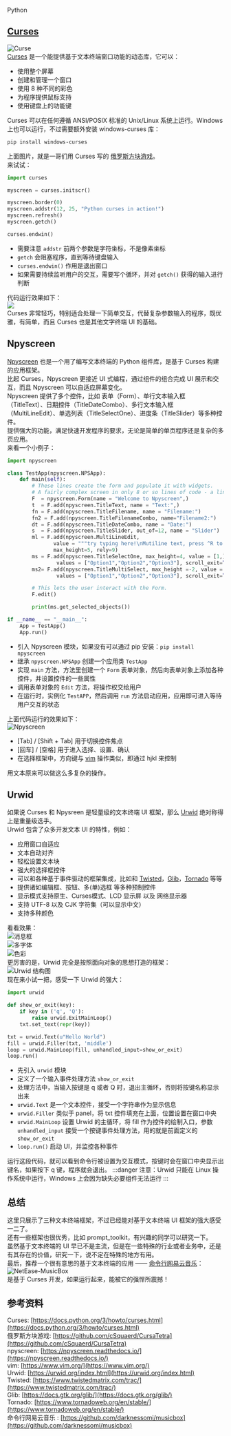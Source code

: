 Python
<a name="bPiNP"></a>
## [Curses](https://docs.python.org/3/howto/curses.html)
![Curse](./img/1643243522974-697a1d02-5dc0-4a40-9369-66920ba4c44a.webp "Curse")<br />[Curses](https://docs.python.org/3/howto/curses.html) 是一个能提供基于文本终端窗口功能的动态库，它可以：

- 使用整个屏幕
- 创建和管理一个窗口
- 使用 8 种不同的彩色
- 为程序提供鼠标支持
- 使用键盘上的功能键

Curses 可以在任何遵循 ANSI/POSIX 标准的 Unix/Linux 系统上运行。Windows 上也可以运行，不过需要额外安装 windows-curses 库：
```bash
pip install windows-curses
```
上面图片，就是一哥们用 Curses 写的 [俄罗斯方块游戏](https://github.com/cSquaerd/CursaTetra)。<br />来试试：
```python
import curses

myscreen = curses.initscr()

myscreen.border(0)
myscreen.addstr(12, 25, "Python curses in action!")
myscreen.refresh()
myscreen.getch()

curses.endwin()
```

- 需要注意 `addstr` 前两个参数是字符坐标，不是像素坐标
- `getch` 会阻塞程序，直到等待键盘输入
- `curses.endwin()` 作用是退出窗口
- 如果需要持续监听用户的交互，需要写个循环，并对 `getch()` 获得的输入进行判断

代码运行效果如下：<br />![](./img/1643243522596-7c02b757-c529-4ca2-8b4d-ec7bcb87845e.webp)<br />Curses 非常轻巧，特别适合处理一下简单交互，代替复杂参数输入的程序，既优雅，有简单，而且 Curses 也是其他文字终端 UI 的基础。
<a name="UF2j7"></a>
## Npyscreen
[Npyscreen](https://npyscreen.readthedocs.io/) 也是一个用了编写文本终端的 Python 组件库，是基于 Curses 构建的应用框架。<br />比起 Curses，Npyscreen 更接近 UI 式编程，通过组件的组合完成 UI 展示和交互，而且 Npyscreen 可以自适应屏幕变化。<br />Npyscreen 提供了多个控件，比如 表单（Form）、单行文本输入框（TitleText）、日期控件（TitleDateCombo）、多行文本输入框（MultiLineEdit）、单选列表（TitleSelectOne）、进度条（TitleSlider）等多种控件。<br />提供强大的功能，满足快速开发程序的要求，无论是简单的单页程序还是复杂的多页应用。<br />来看一个小例子：
```python
import npyscreen

class TestApp(npyscreen.NPSApp):
    def main(self):
        # These lines create the form and populate it with widgets.
        # A fairly complex screen in only 8 or so lines of code - a line for each control.
        F  = npyscreen.Form(name = "Welcome to Npyscreen",)
        t  = F.add(npyscreen.TitleText, name = "Text:",)
        fn = F.add(npyscreen.TitleFilename, name = "Filename:")
        fn2 = F.add(npyscreen.TitleFilenameCombo, name="Filename2:")
        dt = F.add(npyscreen.TitleDateCombo, name = "Date:")
        s  = F.add(npyscreen.TitleSlider, out_of=12, name = "Slider")
        ml = F.add(npyscreen.MultiLineEdit,
               value = """try typing here!\nMutiline text, press ^R to reformat.\n""",
               max_height=5, rely=9)
        ms = F.add(npyscreen.TitleSelectOne, max_height=4, value = [1,], name="Pick One",
                values = ["Option1","Option2","Option3"], scroll_exit=True)
        ms2= F.add(npyscreen.TitleMultiSelect, max_height =-2, value = [1,], name="Pick Several",
                values = ["Option1","Option2","Option3"], scroll_exit=True)

        # This lets the user interact with the Form.
        F.edit()

        print(ms.get_selected_objects())

if __name__ == "__main__":
    App = TestApp()
    App.run()
```

- 引入 Npyscreen 模块，如果没有可以通过 pip 安装：`pip install npyscreen`
- 继承 `npyscreen.NPSApp` 创建一个应用类 `TestApp`
- 实现 `main` 方法，方法里创建一个 `Form` 表单对象，然后向表单对象上添加各种控件，并设置控件的一些属性
- 调用表单对象的 `Edit` 方法，将操作权交给用户
- 在运行时，实例化 `TestAPP`，然后调用 `run` 方法启动应用，应用即可进入等待用户交互的状态

上面代码运行的效果如下：<br />![Npyscreen](./img/1643243522943-8686c96f-0bf1-4aac-abf6-7a0537f5c056.webp "Npyscreen")

- [Tab] / [Shift + Tab] 用于切换控件焦点
- [回车] / [空格] 用于进入选择、设置、确认
- 在选择框架中，方向键与 [vim](https://www.vim.org/) 操作类似，即通过 hjkl 来控制

用文本原来可以做这么多复杂的操作。
<a name="hieLk"></a>
## Urwid
如果说 Curses 和 Npysreen 是轻量级的文本终端 UI 框架，那么 [Urwid](https://urwid.org/index.html) 绝对称得上是重量级选手。<br />Urwid 包含了众多开发文本 UI 的特性，例如：

- 应用窗口自适应
- 文本自动对齐
- 轻松设置文本块
- 强大的选择框控件
- 可以和各种基于事件驱动的框架集成，比如和 [Twisted](https://www.twistedmatrix.com/trac/)，[Glib](https://docs.gtk.org/glib/)，[Tornado](https://www.tornadoweb.org/en/stable/) 等等
- 提供诸如编辑框、按钮、多(单)选框 等多种预制控件
- 显示模式支持原生、Curses模式、LCD 显示屏 以及 网络显示器
- 支持 UTF-8 以及 CJK 字符集（可以显示中文）
- 支持多种颜色

看看效果：<br />![消息框](./img/1643243522509-24804050-f438-46a9-8650-b1d043d9fda3.webp "消息框")<br />![多字体](./img/1643243522528-494c493f-5999-43a6-af76-d482aa21d6a9.webp "多字体")<br />![色彩](./img/1643243523319-b5e2fdc4-8df2-40f5-b5e2-8f7d1b4a9d62.webp "色彩")<br />更厉害的是，Urwid 完全是按照面向对象的思想打造的框架：<br />![Urwid 结构图](./img/1643243523310-e56e3e31-e1a2-4c15-a137-183394026515.webp "Urwid 结构图")<br />现在来小试一把，感受一下 Urwid 的强大：
```python
import urwid

def show_or_exit(key):
    if key in ('q', 'Q'):
        raise urwid.ExitMainLoop()
    txt.set_text(repr(key))

txt = urwid.Text(u"Hello World")
fill = urwid.Filler(txt, 'middle')
loop = urwid.MainLoop(fill, unhandled_input=show_or_exit)
loop.run()
```

- 先引入 `urwid` 模块
- 定义了一个输入事件处理方法 `show_or_exit`
- 处理方法中，当输入按键是 q 或者 Q 时，退出主循环，否则将按键名称显示出来
- `urwid.Text` 是一个文本控件，接受一个字符串作为显示信息
- `urwid.Filler` 类似于 panel，将 txt 控件填充在上面，位置设置在窗口中央
- `urwid.MainLoop` 设置 Urwid 的主循环，将 fill 作为控件的绘制入口，参数 `unhandled_input` 接受一个按键事件处理方法，用的就是前面定义的 `show_or_exit`
- `loop.run()` 启动 UI，并监控各种事件

运行这段代码，就可以看到命令行被设置为交互模式，按键时会在窗口中央显示出键名，如果按下 q 键，程序就会退出。
:::danger
注意：Urwid 只能在 Linux 操作系统中运行，Windows 上会因为缺失必要组件无法运行
:::
<a name="zZGkv"></a>
## 总结
这里只展示了三种文本终端框架，不过已经能对基于文本终端 UI 框架的强大感受一二了。<br />还有一些框架也很优秀，比如 prompt_toolkit，有兴趣的同学可以研究一下。<br />虽然基于文本终端的 UI 早已不是主流，但是在一些特殊的行业或者业务中，还是有其存在的价值，研究一下，说不定在特殊的地方有用。<br />最后，推荐一个很有意思的基于文本终端的应用 —— [命令行网易云音乐](https://github.com/darknessomi/musicbox)：<br />![NetEase-MusicBox](./img/1643243523667-5af3fe59-df70-40f8-a6f8-17c547b2385a.gif "NetEase-MusicBox")<br />是基于 Curses 开发，如果运行起来，能被它的强悍所震撼！
<a name="c3U9p"></a>
## 参考资料
Curses: [https://docs.python.org/3/howto/curses.html](https://docs.python.org/3/howto/curses.html)<br />俄罗斯方块游戏: [https://github.com/cSquaerd/CursaTetra](https://github.com/cSquaerd/CursaTetra)<br />npyscreen: [https://npyscreen.readthedocs.io/](https://npyscreen.readthedocs.io/)<br />vim: [https://www.vim.org/](https://www.vim.org/)<br />Urwid: [https://urwid.org/index.html](https://urwid.org/index.html)<br />Twisted: [https://www.twistedmatrix.com/trac/](https://www.twistedmatrix.com/trac/)<br />Glib: [https://docs.gtk.org/glib/](https://docs.gtk.org/glib/)<br />Tornado: [https://www.tornadoweb.org/en/stable/](https://www.tornadoweb.org/en/stable/)<br />命令行网易云音乐 : [https://github.com/darknessomi/musicbox](https://github.com/darknessomi/musicbox)
